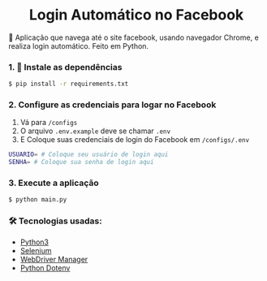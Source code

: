 <h1 align="center">Login Automático no Facebook</h1>

🚀 Aplicação que navega até o site facebook, usando navegador Chrome, e realiza login automático. Feito em Python.

### 1. 🎲 Instale as dependências
```bash
$ pip install -r requirements.txt
```

### 2. Configure as credenciais para logar no Facebook
1. Vá para `/configs`
2. O arquivo `.env.example` deve se chamar `.env`
3. E Coloque suas credenciais de login do Facebook em `/configs/.env`
```bash
USUARIO= # Coloque seu usuário de login aqui
SENHA= # Coloque sua senha de login aqui
```

### 3. Execute a aplicação
```bash
$ python main.py
```

### 🛠 Tecnologias usadas:
  - [Python3](https://www.python.org)
  - [Selenium](https://pypi.org/project/selenium)
  - [WebDriver Manager](https://pypi.org/project/webdriver-manager)
  - [Python Dotenv](https://pypi.org/project/python-dotenv)
